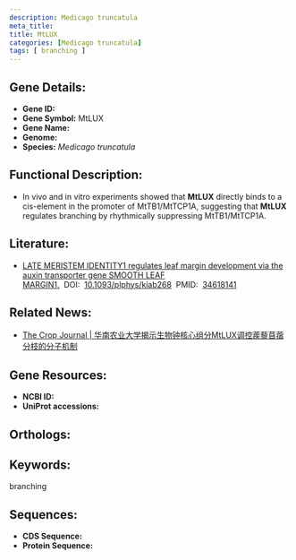 ```yaml
---
description: Medicago truncatula
meta_title:
title: MtLUX
categories: [Medicago truncatula]
tags: [ branching ]
---
```


## Gene Details:
- **Gene ID:**	[]()
- **Gene Symbol:** MtLUX
- **Gene Name:** 
- **Genome:** []()
- **Species:** *Medicago truncatula*

## Functional Description:
   - In vivo and in vitro experiments showed that **MtLUX** directly binds to a cis-element in the promoter of MtTB1/MtTCP1A, suggesting that **MtLUX** regulates branching by rhythmically suppressing MtTB1/MtTCP1A.

## Literature:
   - [LATE MERISTEM IDENTITY1 regulates leaf margin development via the auxin transporter gene SMOOTH LEAF MARGIN1.]( https://www.sciencedirect.com/science/article/pii/S2214514122002513#s0010)&nbsp;&nbsp;DOI:&nbsp;&nbsp;[10.1093/plphys/kiab268](https://www.sciencedirect.com/science/article/pii/S2214514122002513#s0010)&nbsp;&nbsp;PMID:&nbsp;&nbsp;[34618141](https://pubmed.ncbi.nlm.nih.gov/34618141/)

## Related News:
   - [The Crop Journal | 华南农业大学揭示生物钟核心组分MtLUX调控蒺藜苜蓿分枝的分子机制](https://mp.weixin.qq.com/s?__biz=Mzg3MDEwNDEyMg==&mid=2247542368&idx=6&sn=230302157dd8b80db6424a37ecfabe8d&chksm=ce908b35f9e7022393ea159a86f73bccbff70bacc182b23d007f0aa6d55ede3a2b4ddd34c233&scene=27#wechat_redirect)

## Gene Resources:
- **NCBI ID:** [](https://www.ncbi.nlm.nih.gov/gene/?term=)
- **UniProt accessions:** [](https://www.uniprot.org/uniprotkb//entry)

## Orthologs:


## Keywords:
branching

## Sequences:
- **CDS Sequence:**
- **Protein Sequence:**
